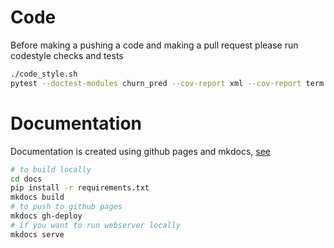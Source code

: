 # Code
Before making a pushing a code and making a pull request please run codestyle checks and tests

```bash
./code_style.sh
pytest --doctest-modules churn_pred --cov-report xml --cov-report term --disable-pytest-warnings --cov=eda tests/
```

# Documentation

Documentation is created using github pages and mkdocs, [see](https://www.mkdocs.org/user-guide/deploying-your-docs/)

```bash
# to build locally
cd docs
pip install -r requirements.txt
mkdocs build
# to push to github pages
mkdocs gh-deploy
# if you want to run webserver locally
mkdocs serve
```